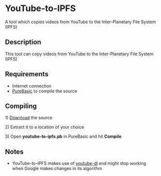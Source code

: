# YouTube-to-IPFS
A tool which copies videos from YouTube to the Inter-Planetary File System (IPFS)

<h2>Description</h2>
<p>This tool can copy videos from YouTube to the Inter-Planetary File System (IPFS)</p>

<h2>Requirements</h2>
<ul>
<li>Internet connection</li>
<li><a href="https://www.purebasic.com/">PureBasic</a> to compile the source</li>
</ul>

<h2>Compiling</h2>
<p> 1) <a href="https://github.com/99fk/YouTube-to-IPFS/archive/master.zip">Download</a> the source</p>
<p> 2) Extract it to a location of your choice</p>
<p> 3) Open <b>youtube-to-ipfs.pb</b> in PureBasic and hit <b>Compile</b></p>

<h2>Notes</h2>

<ul>
<li>YouTube-to-IPFS makes use of <a href="https://ytdl-org.github.io/youtube-dl/index.html">youtube-dl</a> and might stop working when Google makes changes in its algorithm </p>
</ul>
